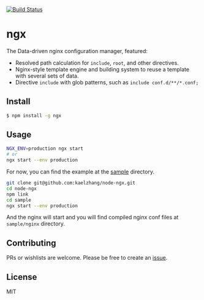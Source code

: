 [![Build Status](https://travis-ci.org/kaelzhang/node-ngx.svg?branch=master)](https://travis-ci.org/kaelzhang/node-ngx)
<!-- optional appveyor tst
[![Windows Build Status](https://ci.appveyor.com/api/projects/status/github/kaelzhang/node-ngx?branch=master&svg=true)](https://ci.appveyor.com/project/kaelzhang/node-ngx)
-->
<!-- optional npm version
[![NPM version](https://badge.fury.io/js/ngx.svg)](http://badge.fury.io/js/ngx)
-->
<!-- optional npm downloads
[![npm module downloads per month](http://img.shields.io/npm/dm/ngx.svg)](https://www.npmjs.org/package/ngx)
-->
<!-- optional dependency status
[![Dependency Status](https://david-dm.org/kaelzhang/node-ngx.svg)](https://david-dm.org/kaelzhang/node-ngx)
-->

# ngx

The Data-driven nginx configuration manager, featured:

- Resolved path calculation for `include`, `root`, and other directives.
- Nginx-style template engine and building system to reuse a template with several sets of data.
- Directive `include` with glob patterns, such as `include conf.d/**/*.conf;`

## Install

```sh
$ npm install -g ngx
```

## Usage

```sh
NGX_ENV=production ngx start
# or
ngx start --env production
```

For now, you can find the example at the [sample](https://github.com/kaelzhang/node-ngx/tree/master/sample) directory.

```sh
git clone git@github.com:kaelzhang/node-ngx.git
cd node-ngx
npm link
cd sample
ngx start --env production
```

And the nginx will start and you will find compiled nginx conf files at `sample/nginx` directory.

## Contributing

PRs or wishlists are welcome. Please be free to create an [issue](https://github.com/kaelzhang/node-ngx/issues/new).

## License

MIT
